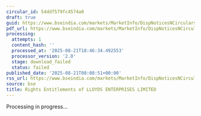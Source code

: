 ```yaml
---
circular_id: 54ddf579fc4574a0
draft: true
guid: https://www.bseindia.com/markets/MarketInfo/DispNoticesNCirculars.aspx?Noticeid={96D66A83-768D-4518-A00C-DCFC6493BC95}&noticeno=20250821-9&dt=08/21/2025&icount=9&totcount=73&flag=0
pdf_url: https://www.bseindia.com/markets/MarketInfo/DispNoticesNCirculars.aspx?Noticeid={96D66A83-768D-4518-A00C-DCFC6493BC95}&noticeno=20250821-9&dt=08/21/2025&icount=9&totcount=73&flag=0
processing:
  attempts: 1
  content_hash: ''
  processed_at: '2025-08-21T18:46:34.492553'
  processor_version: '2.0'
  stage: download_failed
  status: failed
published_date: '2025-08-21T08:08:51+00:00'
rss_url: https://www.bseindia.com/markets/MarketInfo/DispNoticesNCirculars.aspx?Noticeid={96D66A83-768D-4518-A00C-DCFC6493BC95}&noticeno=20250821-9&dt=08/21/2025&icount=9&totcount=73&flag=0
source: bse
title: Rights Entitlements of LLOYDS ENTERPRISES LIMITED
---
```


Processing in progress...